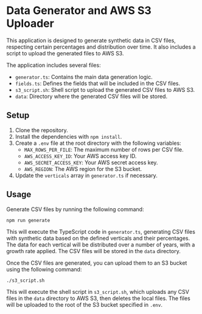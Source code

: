 # Data Generator and AWS S3 Uploader

This application is designed to generate synthetic data in CSV files, respecting certain percentages and distribution over time. It also includes a script to upload the generated files to AWS S3.

The application includes several files:

- `generator.ts`: Contains the main data generation logic.
- `fields.ts`: Defines the fields that will be included in the CSV files.
- `s3_script.sh`: Shell script to upload the generated CSV files to AWS S3.
- `data`: Directory where the generated CSV files will be stored.

## Setup

1. Clone the repository.
2. Install the dependencies with `npm install`.
3. Create a `.env` file at the root directory with the following variables:
    - `MAX_ROWS_PER_FILE`: The maximum number of rows per CSV file.
    - `AWS_ACCESS_KEY_ID`: Your AWS access key ID.
    - `AWS_SECRET_ACCESS_KEY`: Your AWS secret access key.
    - `AWS_REGION`: The AWS region for the S3 bucket.
4. Update the `verticals` array in `generator.ts` if necessary.

## Usage

Generate CSV files by running the following command:

```
npm run generate
```

This will execute the TypeScript code in `generator.ts`, generating CSV files with synthetic data based on the defined verticals and their percentages. The data for each vertical will be distributed over a number of years, with a growth rate applied. The CSV files will be stored in the `data` directory.

Once the CSV files are generated, you can upload them to an S3 bucket using the following command:

```
./s3_script.sh
```

This will execute the shell script in `s3_script.sh`, which uploads any CSV files in the `data` directory to AWS S3, then deletes the local files. The files will be uploaded to the root of the S3 bucket specified in `.env`.